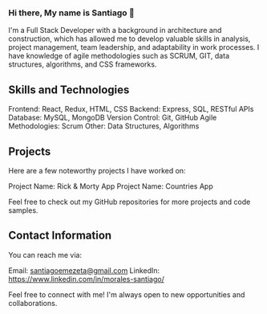 ### Hi there, My name is Santiago 🐻

I'm a Full Stack Developer with a background in architecture and construction, which has allowed me to develop valuable skills in analysis, project management, team leadership, and adaptability in work processes. I have knowledge of agile methodologies such as SCRUM, GIT, data structures, algorithms, and CSS frameworks.

## Skills and Technologies

Frontend: React, Redux, HTML, CSS
Backend: Express, SQL, RESTful APIs
Database: MySQL, MongoDB
Version Control: Git, GitHub
Agile Methodologies: Scrum
Other: Data Structures, Algorithms

## Projects

Here are a few noteworthy projects I have worked on:

Project Name: Rick & Morty App
Project Name: Countries App

Feel free to check out my GitHub repositories for more projects and code samples.

## Contact Information
You can reach me via:

Email: santiagoemezeta@gmail.com
LinkedIn: https://www.linkedin.com/in/morales-santiago/

Feel free to connect with me! I'm always open to new opportunities and collaborations.

<!--
**Ssamza/Ssamza** is a ✨ _special_ ✨ repository because its `README.md` (this file) appears on your GitHub profile.

Here are some ideas to get you started:

- 🔭 I’m currently working on ...
- 🌱 I’m currently learning ...
- 👯 I’m looking to collaborate on ...
- 🤔 I’m looking for help with ...
- 💬 Ask me about ...
- 📫 How to reach me: ...
- 😄 Pronouns: ...
- ⚡ Fun fact: ...
-->
